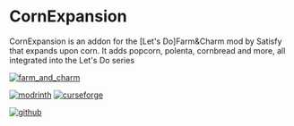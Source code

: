 # CornExpansion

CornExpansion is an addon for the [Let's Do]Farm&Charm mod by Satisfy that expands upon corn.
It adds popcorn, polenta, cornbread and more, all integrated into the Let's Do series


[![farm_and_charm](https://github.com/Ninjdai1/CornExpansion/assets/65647523/73e9e3f0-9ca0-411f-b84c-70b19aa5f457)](https://modrinth.com/mod/lets-do-farm-charm)

[![modrinth](https://cdn.jsdelivr.net/npm/@intergrav/devins-badges@3/assets/cozy/available/modrinth_vector.svg)](https://modrinth.com/project/lets-do-addon-corn-expansion)
[![curseforge](https://cdn.jsdelivr.net/npm/@intergrav/devins-badges@3/assets/cozy/available/curseforge_vector.svg)](https://www.curseforge.com/minecraft/mc-mods/lets-do-addon-corn-expansion)


[![github](https://cdn.jsdelivr.net/npm/@intergrav/devins-badges@3/assets/cozy/available/github_vector.svg)](https://github.com/Ninjdai1/CornExpansion)
